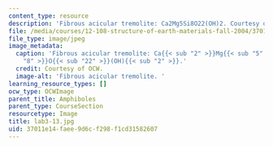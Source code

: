 ```yaml
---
content_type: resource
description: 'Fibrous acicular tremolite: Ca2Mg5Si8O22(OH)2. Courtesy of OCW.'
file: /media/courses/12-108-structure-of-earth-materials-fall-2004/37011e14faee9d6cf298f1cd31582607_lab3-13.jpg
file_type: image/jpeg
image_metadata:
  caption: 'Fibrous acicular tremolite: Ca{{< sub "2" >}}Mg{{< sub "5" >}}Si{{< sub
    "8" >}}O{{< sub "22" >}}(OH){{< sub "2" >}}.'
  credit: Courtesy of OCW.
  image-alt: 'Fibrous acicular tremolite. '
learning_resource_types: []
ocw_type: OCWImage
parent_title: Amphiboles
parent_type: CourseSection
resourcetype: Image
title: lab3-13.jpg
uid: 37011e14-faee-9d6c-f298-f1cd31582607
---
```

